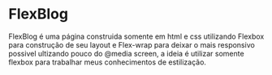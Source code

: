 # FlexBlog
FlexBlog é uma página construida somente em html e css utilizando Flexbox para construção de seu layout e Flex-wrap para deixar o mais responsivo possivel ultizando pouco do @media screen, a ideia é utilizar somente flexbox para trabalhar meus conhecimentos de estilização.
